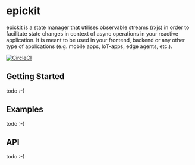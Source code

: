 # epickit

epickit is a state manager that utilises observable streams (rxjs) in order to facilitate state changes in context of async operations in your reactive application. It is meant to be used in your frontend, backend or any other type of applications (e.g. mobile apps, IoT-apps, edge agents, etc.).

[![CircleCI](https://circleci.com/gh/kruschid/epickit/tree/master.svg?style=svg)](https://circleci.com/gh/kruschid/epickit/tree/master)

## Getting Started

todo :-)

## Examples

todo :-)

## API

todo :-)
